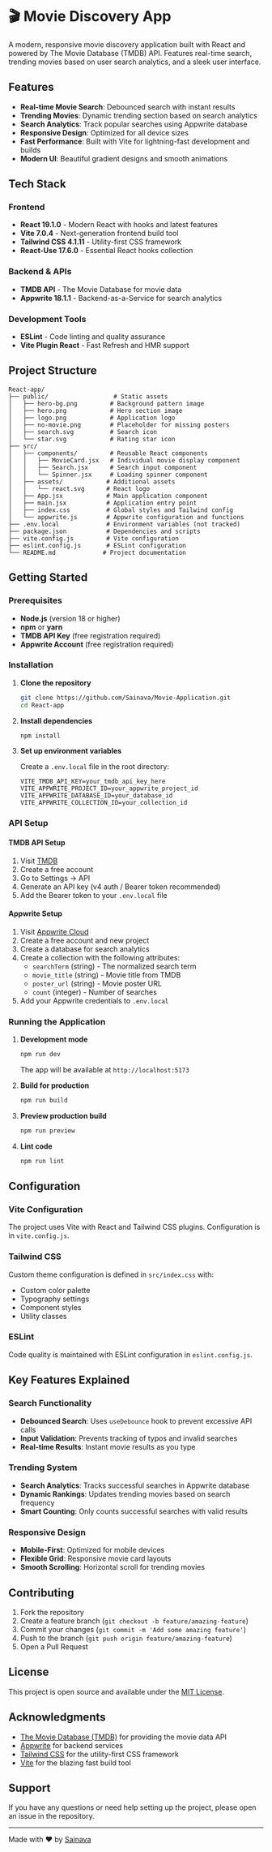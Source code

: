 # 🎬 Movie Discovery App

A modern, responsive movie discovery application built with React and powered by The Movie Database (TMDB) API. Features real-time search, trending movies based on user search analytics, and a sleek user interface.

## Features

- **Real-time Movie Search**: Debounced search with instant results
- **Trending Movies**: Dynamic trending section based on search analytics
- **Search Analytics**: Track popular searches using Appwrite database
- **Responsive Design**: Optimized for all device sizes
- **Fast Performance**: Built with Vite for lightning-fast development and builds
- **Modern UI**: Beautiful gradient designs and smooth animations

## Tech Stack

### Frontend
- **React 19.1.0** - Modern React with hooks and latest features
- **Vite 7.0.4** - Next-generation frontend build tool
- **Tailwind CSS 4.1.11** - Utility-first CSS framework
- **React-Use 17.6.0** - Essential React hooks collection

### Backend & APIs
- **TMDB API** - The Movie Database for movie data
- **Appwrite 18.1.1** - Backend-as-a-Service for search analytics

### Development Tools
- **ESLint** - Code linting and quality assurance
- **Vite Plugin React** - Fast Refresh and HMR support

## Project Structure

```
React-app/
├── public/                  # Static assets
│   ├── hero-bg.png         # Background pattern image
│   ├── hero.png            # Hero section image
│   ├── logo.png            # Application logo
│   ├── no-movie.png        # Placeholder for missing posters
│   ├── search.svg          # Search icon
│   └── star.svg            # Rating star icon
├── src/
│   ├── components/         # Reusable React components
│   │   ├── MovieCard.jsx   # Individual movie display component
│   │   ├── Search.jsx      # Search input component
│   │   └── Spinner.jsx     # Loading spinner component
│   ├── assets/            # Additional assets
│   │   └── react.svg      # React logo
│   ├── App.jsx            # Main application component
│   ├── main.jsx           # Application entry point
│   ├── index.css          # Global styles and Tailwind config
│   └── appwrite.js        # Appwrite configuration and functions
├── .env.local             # Environment variables (not tracked)
├── package.json           # Dependencies and scripts
├── vite.config.js         # Vite configuration
├── eslint.config.js       # ESLint configuration
└── README.md             # Project documentation
```

## Getting Started

### Prerequisites

- **Node.js** (version 18 or higher)
- **npm** or **yarn**
- **TMDB API Key** (free registration required)
- **Appwrite Account** (free registration required)

### Installation

1. **Clone the repository**
   ```bash
   git clone https://github.com/Sainava/Movie-Application.git
   cd React-app
   ```

2. **Install dependencies**
   ```bash
   npm install
   ```

3. **Set up environment variables**
   
   Create a `.env.local` file in the root directory:
   ```env
   VITE_TMDB_API_KEY=your_tmdb_api_key_here
   VITE_APPWRITE_PROJECT_ID=your_appwrite_project_id
   VITE_APPWRITE_DATABASE_ID=your_database_id
   VITE_APPWRITE_COLLECTION_ID=your_collection_id
   ```

### API Setup

#### TMDB API Setup
1. Visit [TMDB](https://www.themoviedb.org/)
2. Create a free account
3. Go to Settings → API
4. Generate an API key (v4 auth / Bearer token recommended)
5. Add the Bearer token to your `.env.local` file

#### Appwrite Setup
1. Visit [Appwrite Cloud](https://cloud.appwrite.io/)
2. Create a free account and new project
3. Create a database for search analytics
4. Create a collection with the following attributes:
   - `searchTerm` (string) - The normalized search term
   - `movie_title` (string) - Movie title from TMDB
   - `poster_url` (string) - Movie poster URL
   - `count` (integer) - Number of searches
5. Add your Appwrite credentials to `.env.local`

### Running the Application

1. **Development mode**
   ```bash
   npm run dev
   ```
   The app will be available at `http://localhost:5173`

2. **Build for production**
   ```bash
   npm run build
   ```

3. **Preview production build**
   ```bash
   npm run preview
   ```

4. **Lint code**
   ```bash
   npm run lint
   ```

## Configuration

### Vite Configuration
The project uses Vite with React and Tailwind CSS plugins. Configuration is in `vite.config.js`.

### Tailwind CSS
Custom theme configuration is defined in `src/index.css` with:
- Custom color palette
- Typography settings
- Component styles
- Utility classes

### ESLint
Code quality is maintained with ESLint configuration in `eslint.config.js`.

##  Key Features Explained

### Search Functionality
- **Debounced Search**: Uses `useDebounce` hook to prevent excessive API calls
- **Input Validation**: Prevents tracking of typos and invalid searches
- **Real-time Results**: Instant movie results as you type

### Trending System
- **Search Analytics**: Tracks successful searches in Appwrite database
- **Dynamic Rankings**: Updates trending movies based on search frequency
- **Smart Counting**: Only counts successful searches with valid results

### Responsive Design
- **Mobile-First**: Optimized for mobile devices
- **Flexible Grid**: Responsive movie card layouts
- **Smooth Scrolling**: Horizontal scroll for trending movies

## Contributing

1. Fork the repository
2. Create a feature branch (`git checkout -b feature/amazing-feature`)
3. Commit your changes (`git commit -m 'Add some amazing feature'`)
4. Push to the branch (`git push origin feature/amazing-feature`)
5. Open a Pull Request

## License

This project is open source and available under the [MIT License](LICENSE).

## Acknowledgments

- [The Movie Database (TMDB)](https://www.themoviedb.org/) for providing the movie data API
- [Appwrite](https://appwrite.io/) for backend services
- [Tailwind CSS](https://tailwindcss.com/) for the utility-first CSS framework
- [Vite](https://vitejs.dev/) for the blazing fast build tool

## Support

If you have any questions or need help setting up the project, please open an issue in the repository.

---

Made with ❤️ by [Sainava](https://github.com/Sainava)
